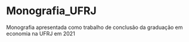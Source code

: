 # Monografia_UFRJ
Monografia apresentada como trabalho de conclusão da graduação em economia na UFRJ em 2021
